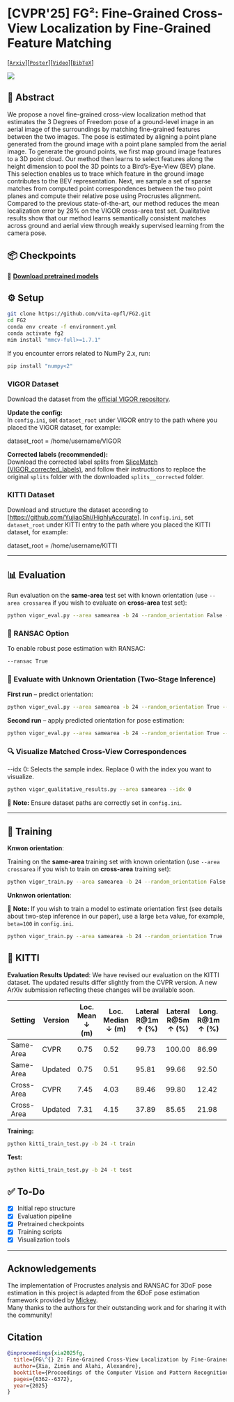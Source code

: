# [CVPR'25] FG²: Fine-Grained Cross-View Localization by Fine-Grained Feature Matching
[[`Arxiv`](https://arxiv.org/abs/2503.18725)][[`Poster`](https://drive.google.com/file/d/1lEj-oQXmnDtGhsJGH4HzwONJudt3YLP2/view?usp=sharing)][[`Video`](https://www.youtube.com/watch?v=GStVKsoLDl4)][[`BibTeX`](#citation)]

![](figures/method.png)




## 📝 Abstract
We propose a novel fine-grained cross-view localization method that estimates the 3 Degrees of Freedom pose of a ground-level image in an aerial image of the surroundings by matching fine-grained features between the two images. The pose is estimated by aligning a point plane generated from the ground image with a point plane sampled from the aerial image. To generate the ground points, we first map ground image features to a 3D point cloud. Our method then learns to select features along the height dimension to pool the 3D points to a Bird’s-Eye-View (BEV) plane. This selection enables us to trace which feature in the ground image contributes to the BEV representation. Next, we sample a set of sparse matches from computed point correspondences between the two point planes and compute their relative pose using Procrustes alignment. Compared to the previous state-of-the-art, our method reduces the mean localization error by 28% on the VIGOR cross-area test set. Qualitative results show that our method learns semantically consistent matches across ground and aerial view through weakly supervised learning from the camera pose.

## 📦 Checkpoints
📁 [**Download pretrained models**](https://drive.google.com/drive/folders/1WUViQcX9m0PE9FePbWklisBS88sHOyMK?usp=sharing)

## ⚙️ Setup

```bash
git clone https://github.com/vita-epfl/FG2.git
cd FG2
conda env create -f environment.yml
conda activate fg2
mim install "mmcv-full>=1.7.1"
```

If you encounter errors related to NumPy 2.x, run:

```bash
pip install "numpy<2"
```

### VIGOR Dataset

Download the dataset from the [official VIGOR repository](https://github.com/Jeff-Zilence/VIGOR/blob/main/data/DATASET.md).

**Update the config:**  
In `config.ini`, set `dataset_root` under VIGOR entry to the path where you placed the VIGOR dataset, for example:

dataset_root = /home/username/VIGOR

**Corrected labels (recommended):**  
Download the corrected label splits from [SliceMatch (VIGOR_corrected_labels)](https://github.com/tudelft-iv/SliceMatch/tree/main/VIGOR_corrected_labels), and follow their instructions to replace the original `splits` folder with the downloaded `splits__corrected` folder.

### KITTI Dataset

Download and structure the dataset according to [https://github.com/YujiaoShi/HighlyAccurate].
In `config.ini`, set `dataset_root` under KITTI entry to the path where you placed the KITTI dataset, for example:

dataset_root = /home/username/KITTI

---


## 📊 Evaluation

Run evaluation on the **same-area** test set with known orientation (use `--area crossarea` if you wish to evaluate on **cross-area** test set):

```bash
python vigor_eval.py --area samearea -b 24 --random_orientation False --ransac False
```

### 🧭 RANSAC Option

To enable robust pose estimation with RANSAC:

```bash
--ransac True
```

### 🔄 Evaluate with Unknown Orientation (Two-Stage Inference)

**First run** – predict orientation:

```bash
python vigor_eval.py --area samearea -b 24 --random_orientation True --first_run True
```

**Second run** – apply predicted orientation for pose estimation:

```bash
python vigor_eval.py --area samearea -b 24 --random_orientation True --first_run False
```

### 🔍 Visualize Matched Cross-View Correspondences
--idx 0: Selects the sample index. Replace 0 with the index you want to visualize.
```bash
python vigor_qualitative_results.py --area samearea --idx 0
```

📌 **Note:** Ensure dataset paths are correctly set in `config.ini`.

---

## 🚀 Training

**Knwon orientation**:

Training on the **same-area** training set with known orientation (use `--area crossarea` if you wish to train on **cross-area** training set):

```bash
python vigor_train.py --area samearea -b 24 --random_orientation False 
```

**Unknwon orientation**:

📌 **Note:** If you wish to train a model to estimate orientation first (see details about two-step inference in our paper), use a large `beta` value, for example, `beta=100` in `config.ini`.

```bash
python vigor_train.py --area samearea -b 24 --random_orientation True 
```

## 🚗 KITTI  
**Evaluation Results Updated**: We have revised our evaluation on the KITTI dataset. The updated results differ slightly from the CVPR version. A new ArXiv submission reflecting these changes will be available soon.

| Setting       | Version     | Loc. Mean ↓ (m) | Loc. Median ↓ (m) | Lateral R@1m ↑ (%) | Lateral R@5m ↑ (%) | Long. R@1m ↑ (%) | Long. R@5m ↑ (%) | Orien. Mean ↓ (°) | Orien. Median ↓ (°) | Orien. R@1° ↑ (%) | Orien. R@5° ↑ (%) |
|---------------|-------------|------------------|--------------------|---------------------|---------------------|-------------------|-------------------|---------------------|-----------------------|---------------------|---------------------|
| Same-Area     | CVPR        | 0.75             | 0.52               | 99.73               | 100.00              | 86.99             | 98.75             | 1.28                | 0.74                  | 61.17               | 95.65               |
| Same-Area     | Updated     | 0.75             | 0.51               | 95.81               | 99.66               | 92.50             | 99.05             | 0.93                | 0.66                  | 67.27               | 98.91               |
| Cross-Area    | CVPR        | 7.45             | 4.03               | 89.46               | 99.80               | 12.42             | 55.73             | 3.33                | 1.88                  | 30.34               | 81.17               |
| Cross-Area    | Updated     | 7.31             | 4.15               | 37.89               | 85.65               | 21.98             | 60.77            | 3.62                | 2.37                  | 23.03               | 77.84               |

**Training:**
```bash
python kitti_train_test.py -b 24 -t train
```
**Test:**
```bash
python kitti_train_test.py -b 24 -t test
```


## ✅ To-Do

- [x] Initial repo structure
- [x] Evaluation pipeline
- [x] Pretrained checkpoints
- [x] Training scripts
- [x] Visualization tools

---

## Acknowledgements

The implementation of Procrustes analysis and RANSAC for 3DoF pose estimation in this project is adapted from the 6DoF pose estimation framework provided by [Mickey](https://nianticlabs.github.io/mickey/).  
Many thanks to the authors for their outstanding work and for sharing it with the community!

## Citation
```bibtex
@inproceedings{xia2025fg,
  title={FG\^{} 2: Fine-Grained Cross-View Localization by Fine-Grained Feature Matching},
  author={Xia, Zimin and Alahi, Alexandre},
  booktitle={Proceedings of the Computer Vision and Pattern Recognition Conference},
  pages={6362--6372},
  year={2025}
}
```
